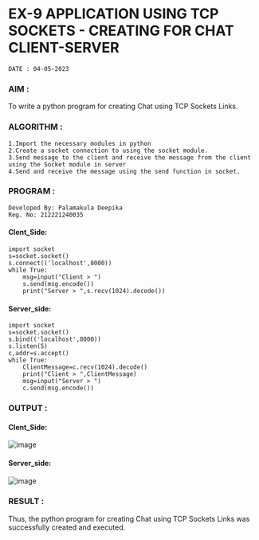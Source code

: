 # EX-9 APPLICATION USING TCP SOCKETS - CREATING FOR CHAT CLIENT-SERVER
```
DATE : 04-05-2023
```
### AIM :
To write a python program for creating Chat using TCP Sockets Links.

### ALGORITHM :
```
1.Import the necessary modules in python
2.Create a socket connection to using the socket module.
3.Send message to the client and receive the message from the client using the Socket module in server
4.Send and receive the message using the send function in socket.
```
### PROGRAM :
```
Developed By: Palamakula Deepika
Reg. No: 212221240035
```
#### Clent_Side:
```
import socket
s=socket.socket()
s.connect(('localhost',8000))
while True:
    msg=input("Client > ")
    s.send(msg.encode())
    print("Server > ",s.recv(1024).decode())
```
#### Server_side:
```
import socket
s=socket.socket()
s.bind(('localhost',8000))
s.listen(5)
c,addr=s.accept()
while True:
    ClientMessage=c.recv(1024).decode()
    print("Client > ",ClientMessage)
    msg=input("Server > ")
    c.send(msg.encode())
```
### OUTPUT :
#### Clent_Side:
![image](https://github.com/Pavan-Gv/EX-9/assets/94827772/c7e54cb6-b938-42ce-b78a-a139979125e6)
#### Server_side:
![image](https://github.com/Pavan-Gv/EX-9/assets/94827772/cd9cf58c-7e0a-4419-b7ef-4cba7515c806)
### RESULT :
Thus, the python program for creating Chat using TCP Sockets Links was successfully created and executed.
